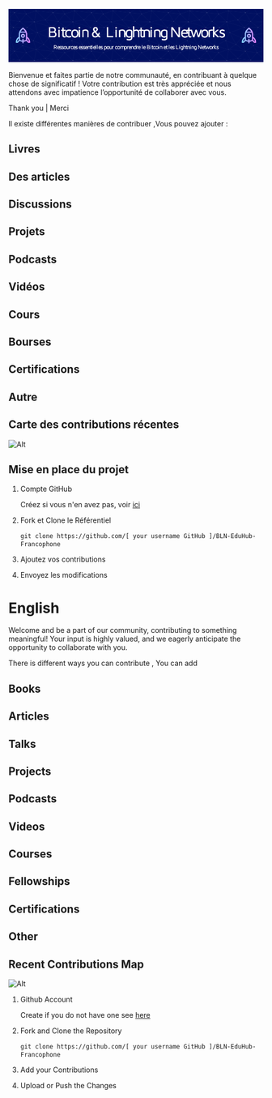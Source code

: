 ![banner](assets/header-cover.png)

Bienvenue et faites partie de notre communauté, en contribuant à quelque chose de significatif ! Votre contribution est très appréciée et nous attendons avec impatience l’opportunité de collaborer avec vous.

Thank you | Merci 

Il existe différentes manières de contribuer ,Vous pouvez ajouter :

## Livres

## Des articles

## Discussions

## Projets

## Podcasts

## Vidéos

## Cours

## Bourses

## Certifications

## Autre

## Carte des contributions récentes
![Alt](https://repobeats.axiom.co/api/embed/aa9ae67de6a5ef99ac1513cf90fd40ac2d16ebf8.svg "analytics image")

## Mise en place du projet

1. Compte GitHub

    Créez si vous n'en avez pas, voir [ici](https://github.com/)

2. Fork et Clone le Référentiel
      ```
      git clone https://github.com/[ your username GitHub ]/BLN-EduHub-Francophone
      ```
3. Ajoutez vos contributions

4. Envoyez les modifications

# English 

Welcome and be a part of our community, contributing to something meaningful! Your input is highly valued, and we eagerly anticipate the opportunity to collaborate with you. 

There is different ways you can contribute  , You can add  

## Books

## Articles

## Talks

## Projects

## Podcasts

## Videos

## Courses

## Fellowships

## Certifications

## Other

## Recent Contributions Map
![Alt](https://repobeats.axiom.co/api/embed/aa9ae67de6a5ef99ac1513cf90fd40ac2d16ebf8.svg "analytics image")

1. Github Account 

    Create if you do not have one see [here](https://github.com/)

2. Fork and Clone the Repository 
      ```
      git clone https://github.com/[ your username GitHub ]/BLN-EduHub-Francophone
      ```
3. Add your Contributions 

4. Upload or Push the Changes